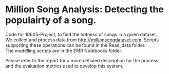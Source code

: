 # Million Song Analysis: Detecting the populairty of a song.
Code for 10605-Project, to find the hotness of songs in a given dataset.
<br/>
We collect and process data from http://millionsongdataset.com. Scripts supporting these operations can be found in the Read_data folder.<br/>
The modelling scripts are in the EMR Notebooks folder.

Please refer to the report for a more detialed description for the process and the evaluation metrics used to develop this system.
